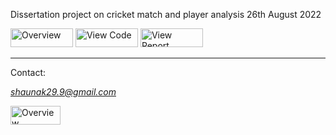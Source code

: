 Dissertation project on cricket match and player analysis
26th August 2022

<a href="https://github.com/ShaunakS29/CricketRHFT_Project/wiki/1.-Overview" target="_blank"><img src="https://img.shields.io/badge/-Overview-yellow" alt="Overview" height="30" width="100"></a>
<a href="https://github.com/ShaunakS29/CricketRHFT_Project/wiki/2.-Code-Files" target="_blank"><img src="https://img.shields.io/badge/-View%20Code-brightgreen" alt="View Code" height="30" width="100"></a>
<a href="https://github.com/ShaunakS29/CricketRHFT_Project/wiki/3.-Report" target="_blank"><img src="https://img.shields.io/badge/-View%20Report-yellowgreen" alt="View Report" height="30" width="100"></a>

***

Contact: 

*shaunak29.9@gmail.com*  

<a href="https://www.linkedin.com/in/shaunaksarkar/" target="_blank"><img src="https://img.shields.io/badge/-LinkedIn-blue" alt="Overview" height="30" width="80"></a>
